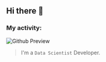 ## Hi there 👋
### My activity:
![Github Preview](https://github-readme-stats.vercel.app/api?username=Mohammad-Hossein-Dalghi&show_icons=true&theme=dark)

> I'm a `Data Scientist` Developer.
